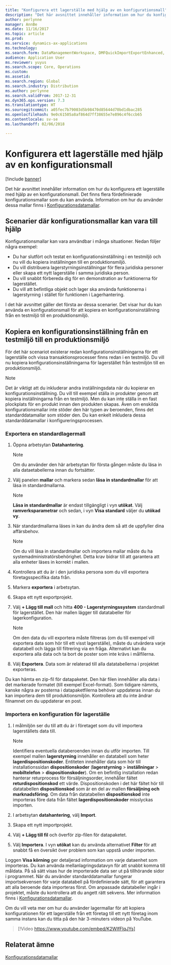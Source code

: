 ```yaml
---
title: "Konfigurera ett lagerställe med hjälp av en konfigurationsmall"
description: "Det här avsnittet innehåller information om hur du konfigurera ett lagerställe med hjälp av en konfigurationsmall."
author: perlynne
manager: AnnBe
ms.date: 11/16/2017
ms.topic: article
ms.prod: 
ms.service: dynamics-ax-applications
ms.technology: 
ms.search.form: DataManagementWorkspace, DMFQuickImportExportEnhanced, DMFDefinitionGroupTemplate, DMFEntityTemplateDefinitionLoadDialog
audience: Application User
ms.reviewer: yuyus
ms.search.scope: Core, Operations
ms.custom: 
ms.assetid: 
ms.search.region: Global
ms.search.industry: Distribution
ms.author: perlynne
ms.search.validFrom: 2017-12-31
ms.dyn365.ops.version: 7.3
ms.translationtype: HT
ms.sourcegitcommit: a05fec7b79003d5b98470d85644d70bd1dbac285
ms.openlocfilehash: 9e0c61505a8af864d7ff38655e7e896c4f6ccb65
ms.contentlocale: sv-se
ms.lasthandoff: 02/06/2018

---
```


# <a name="set-up-a-warehouse-by-using-a-warehouse-configuration-template"></a>Konfigurera ett lagerställe med hjälp av en konfigurationsmall

[!include [banner](../includes/banner.md)]

Det här avsnittet innehåller information om hur du konfigurera ett lagerställe med hjälp av en konfigurationsmall. Det finns flera fördefinierade konfigurationsmallar som du kan använda. Information om hur du använder dessa mallar finns i [Konfigurationsdatamallar](../../dev-itpro/data-entities/configuration-data-templates.md).

## <a name="scenarios-where-configuration-templates-can-be-helpful"></a>Scenarier där konfigurationsmallar kan vara till hjälp

Konfigurationsmallar kan vara användbar i många situationer. Nedan följer några exempel:

- Du har slutfört och testat en konfigurationsinställning i en testmiljö och nu vill du kopiera inställningen till en produktionsmiljö.
- Du vill distribuera lagerstyrningsinställningar för flera juridiska personer eller skapa ett nytt lagerställe i samma juridiska person.
- Du vill snabbt förbereda dig för en demonstration av funktionerna för lagerstället.
- Du vill att befintliga objekt och lager ska använda funktionerna i lagerstyrning i stället för funktionen i Lagerhantering.

I det här avsnittet gäller det första av dessa scenarier. Det visar hur du kan använda en konfigurationsmall för att kopiera en konfigurationsinställning från en testmiljö till en produktionsmiljö.

## <a name="copy-a-configuration-setup-from-a-test-environment-to-a-production-environment"></a>Kopiera en konfigurationsinställning från en testmiljö till en produktionsmiljö

För det här scenariot existerar redan konfigurationsinställningarna för ett lagerställe och vissa transaktionsprocesser finns redan i en testmiljö. Du vill nu kopiera konfigurationsinställningarna för lagerstället från testmiljön till en produktionsmiljö.

> [!NOTE]
> Det är viktigt att du inkluderar andra inställningsdata när du kopierar en konfigurationsinställning. Du vill till exempel ställa in produkter genom att kopiera inställningarna från en testmiljö. Men du kan inte ställa in en fast plockplats för en produkt innan den produkten skapas. Även om enskilda konfigurationsmallar inte stöder den här typen av beroenden, finns det standarddatamallar som stöder den. Du kan enkelt inkludera dessa standarddatamallar i konfigureringsprocessen.

### <a name="export-a-default-warehouse-template"></a>Exportera en standardlagermall 

1. Öppna arbetsytan **Datahantering**.

    > [!NOTE]
    > Om du använder den här arbetsytan för första gången måste du läsa in alla dataetabellerna innan du fortsätter.

2. Välj panelen **mallar** och markera sedan **läsa in standardmallar** för att läsa in standardmallarna.

    > [!NOTE]
    > **Läsa in standardmallar** är endast tillgängligt i vyn **utökat**. Välj **ramverksparametrar** och sedan, i vyn **Visa standard** väljer du **utökad vy**.

3. När standardmallarna läses in kan du ändra dem så att de uppfyller dina affärsbehov.

    > [!NOTE]
    > Om du vill läsa in standardmallar och importera mallar måste du ha systemadministratörsbehörighet. Detta krav bidrar till att garantera att alla enheter läses in korrekt i mallen.

4. Kontrollera att du är i den juridiska persona som du vill exportera företagsspecifika data från.
5. Markera **exportera** i arbetsytan.
6. Skapa ett nytt exportprojekt.
7. Välj **+ Lägg till mall** och hitta **400 - Lagerstyrningssystem** standardmall för lagerstället. Den här mallen lägger till datatabeller för lagerkonfiguration.

    > [!NOTE]
    > Om den data du vill exportera måste filtreras (om du till exempel vill exportera data som hör till ett visst lagerställe), måste du utvärdera varje datatabell och lägga till filtrering via en fråga. Alternativt kan du exportera alla data och ta bort de poster som inte krävs i målfilerna.

8. Välj **Exportera**. Data som är relaterad till alla datatabellerna i projektet exporteras.

Du kan hämta en zip-fil för datapaketet. Den här filen innehåller alla data i det markerade formatet (till exempel Excel-format). Som tidigare nämnts, kanske några av posterna i datapaketfilerna behöver uppdateras innan du kan importera dem till produktionsmiljön. Kontrollera att du inte ändrar filnamnet om du uppdaterar en post.

### <a name="import-a-warehouse-configuration-setup"></a>Importera en konfiguration för lagerställe

1. I målmiljön ser du till att du är i företaget som du vill importera lagerställets data till.

    > [!NOTE]
    > Identifiera eventuella databeroenden innan du utför importen. Till exempel mallen **lagerstyrning** innehåller en datatabell som heter **lagerdispositionskoder**. Entiteten innehåller data som hör till installationssidan **dispositionskoder** (**lagerstyrning** > **inställningar** > **mobiltelefon** > **dispositionskoder**). Om en befintlig installation redan hanterar returprocess för försäljningsorder, innehåller fältet **returdispositionskod** ett värde. Dispositionskoden i det här fältet hör till datatabellen **dispositionskod** som är en del av mallen **försäljning och marknadsföring**. Om data från datatabellen **dispositionskod** inte importeras före data från fältet **lagerdispositionskoder** misslyckas importen.

2. I arbetsytan **datahantering**, välj **Import**.
3. Skapa ett nytt importprojekt.
4. Välj **+ Lägg till fil** och överför zip-filen för datapaketet.
5. Välj **Importera**. I vyn **utökat** kan du använda alternativet **Filter** för att snabbt få en översikt över problem som kan uppstå under importen.

Loggen **Visa körning** ger detaljerad information om varje dataenhet som importeras. Du kan använda mellanlagringsdatavyn för att snabbt komma till måldata. På så sätt visas hur de importerade data ser ut på tillhörande sidor i programmet. När du använder standarddatamallar fungerar importsekvensen för varje datatabell på fördefinierade sätt, för att garantera att alla beroende data importeras först. Om anpassade datatabeller ingår i projektet, måste du kontrollera att du angett rätt sekvens. Mer information finns i [Konfigurationsdatamallar](../../dev-itpro/data-entities/configuration-data-templates.md).

Om du vill veta mer om hur du använder lagermallar för att kopiera konfigurationen för ett lagerställe från ett företag till ett nytt företag inom samma instans kan du titta på den här 3-minuters videon på YouTube.

> [!Video https://www.youtube.com/embed/K2WIfFlqJYs]


## <a name="related-topic"></a>Relaterat ämne

[Konfigurationsdatamallar](../../dev-itpro/data-entities/configuration-data-templates.md)

